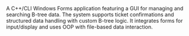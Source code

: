 A C++/CLI Windows Forms application featuring a GUI for managing and searching B-tree data. The system supports ticket confirmations and structured data handling with custom B-tree logic. It integrates forms for input/display and uses OOP with file-based data interaction.
